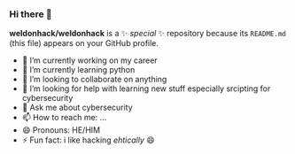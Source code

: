 ### Hi there 👋


**weldonhack/weldonhack** is a ✨ _special_ ✨ repository because its `README.md` (this file) appears on your GitHub profile.


- 🔭 I’m currently working on my career
- 🌱 I’m currently learning python
- 👯 I’m looking to collaborate on anything
- 🤔 I’m looking for help with learning new stuff especially srcipting for cybersecurity
- 💬 Ask me about cybersecurity
- 📫 How to reach me: ...
- 😄 Pronouns: HE/HIM
- ⚡ Fun fact: i like hacking *ehtically* 😄
